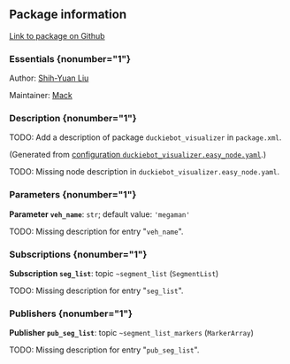 <div id='duckiebot_visualizer-autogenerated' markdown='1'>


<!-- do not edit this file, autogenerated -->

## Package information 

[Link to package on Github](github:org=duckietown,repo=Software,path=70-convenience-packages/duckiebot_visualizer,branch=master18)

### Essentials {nonumber="1"}

Author: [Shih-Yuan Liu](mailto:syliu@mit.edu)

Maintainer: [Mack](mailto:mack@duckietown.org)

### Description {nonumber="1"}

TODO: Add a description of package `duckiebot_visualizer` in `package.xml`.



</div>

<!-- file start -->

<div id='duckiebot_visualizer-duckiebot_visualizer-autogenerated' markdown='1'>


<!-- do not edit this file, autogenerated -->

(Generated from [configuration `duckiebot_visualizer.easy_node.yaml`](github:org=duckietown,repo=Software,path=duckiebot_visualizer.easy_node.yaml,branch=master18).)

TODO: Missing node description in `duckiebot_visualizer.easy_node.yaml`.

### Parameters {nonumber="1"}

**Parameter `veh_name`**: `str`; default value: `'megaman'`

TODO: Missing description for entry "`veh_name`".

### Subscriptions {nonumber="1"}

**Subscription `seg_list`**: topic `~segment_list` (`SegmentList`)

TODO: Missing description for entry "`seg_list`".

### Publishers {nonumber="1"}

**Publisher `pub_seg_list`**: topic `~segment_list_markers` (`MarkerArray`)

TODO: Missing description for entry "`pub_seg_list`".



</div>